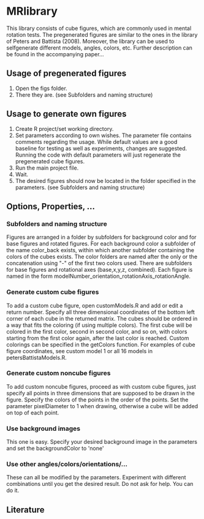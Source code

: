 # MRlibrary
This library consists of cube figures, which are commonly used in mental rotation tests. The pregenerated figures are similar to the ones in the library of Peters and Battista (2008). Moreover, the library can be used to selfgenerate different models, angles, colors, etc. Further description can be found in the accompanying paper...

## Usage of pregenerated figures
1. Open the figs folder.
2. There they are. (see Subfolders and naming structure)

## Usage to generate own figures
1. Create R project/set working directory.
2. Set parameters according to own wishes. The parameter file contains comments regarding the usage. While default values are a good baseline for testing as well as experiments, changes are suggested. Running the code with default parameters will just regenerate the pregenerated cube figures.
3. Run the main project file.
4. Wait.
5. The desired figures should now be located in the folder specified in the parameters. (see Subfolders and naming structure)

## Options, Properties, ...

### Subfolders and naming structure
Figures are arranged in a folder by subfolders for background color and for base figures and rotated figures. For each background color a subfolder of the name color_back exists, within which another subfolder containing the colors of the cubes exists. The color folders are named after the only or the concatenation using "-" of the first two colors used. There are subfolders for base figures and rotational axes (base,x,y,z, combined). Each figure is named in the form modelNumber_orientation_rotationAxis_rotationAngle.

### Generate custom cube figures
To add a custom cube figure, open customModels.R and add or edit a return number. Specify all three dimensional coordinates of the bottom left corner of each cube in the returned matrix. The cubes should be ordered in a way that fits the coloring (if using multiple colors). The first cube will be colored in the first color, second in second color, and so on, with colors starting from the first color again, after the last color is reached. Custom colorings can be specified in the getColors function. For examples of cube figure coordinates, see custom model 1 or all 16 models in petersBattistaModels.R.

### Generate custom noncube figures
To add custom noncube figures, proceed as with custom cube figures, just specify all points in three dimensions that are supposed to be drawn in the figure. Specify the colors of the points in the order of the points. Set the parameter pixelDiameter to 1 when drawing, otherwise a cube will be added on top of each point.

### Use background images
This one is easy. Specify your desired background image in the parameters and set the backgroundColor to 'none'

### Use other angles/colors/orientations/...
These can all be modified by the parameters. Experiment with different combinations until you get the desired result. Do not ask for help. You can do it.

## Literature
